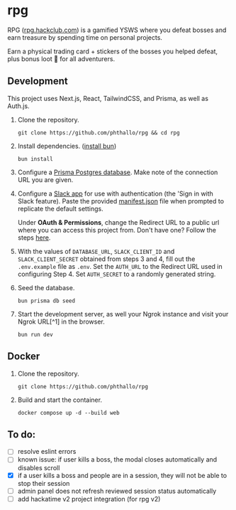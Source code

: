 # rpg

RPG ([rpg.hackclub.com](https://rpg.hackclub.com)) is a gamified YSWS where you defeat bosses and earn treasure by spending time on personal projects. 

Earn a physical trading card + stickers of the bosses you helped defeat, plus bonus loot 👀 for all adventurers.

## Development
This project uses Next.js, React, TailwindCSS, and Prisma, as well as Auth.js.

1. Clone the repository.
    ```
    git clone https://github.com/phthallo/rpg && cd rpg
    ```

2. Install dependencies. ([install bun](https://bun.sh/docs/installation))
    ```
    bun install 
    ```

3. Configure a [Prisma Postgres database](https://www.prisma.io/). Make note of the connection URL you are given.

4. Configure a [Slack app](https://api.slack.com/apps) for use with authentication (the 'Sign in with Slack feature). Paste  the provided [manifest.json](/manifest.json) file when prompted to replicate the default settings.

    Under **OAuth & Permissions**, change the Redirect URL to a public url where you can access this project from. Don't have one? Follow the steps [here](https://github.com/hackclub/dos-journey/blob/main/contributing/CONTRIBUTING.md#slack-contributions).

5. With the values of `DATABASE_URL`, `SLACK_CLIENT_ID` and `SLACK_CLIENT_SECRET` obtained from steps 3 and 4, fill out the `.env.example` file as `.env`. Set the `AUTH_URL` to the Redirect URL used in configuring Step 4. Set `AUTH_SECRET` to a randomly generated string.

6. Seed the database.
   ```
   bun prisma db seed
   ```

7. Start the development server, as well your Ngrok instance and visit your Ngrok URL[^1] in the browser.
   ```
   bun run dev
   ```

## Docker
1. Clone the repository.
    ```
    git clone https://github.com/phthallo/rpg 
    ```

2. Build and start the container.
    ```
    docker compose up -d --build web
    ```

## To do:
- [ ] resolve eslint errors
- [ ] known issue: if user kills a boss, the modal closes automatically and disables scroll
- [x] if a user kills a boss and people are in a session, they will not be able to stop their session
- [ ] admin panel does not refresh reviewed session status automatically
- [ ] add hackatime v2 project integration (for rpg v2)